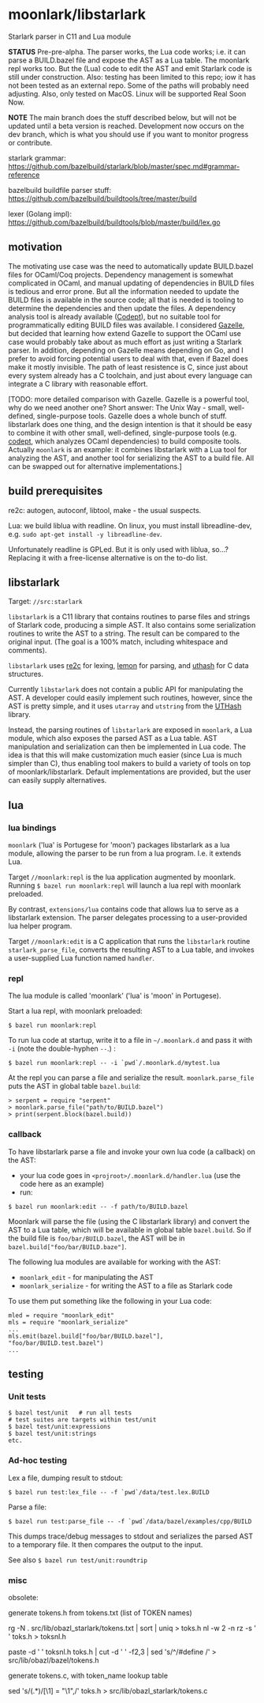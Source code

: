 # moonlark/libstarlark
Starlark parser in C11 and Lua module

**STATUS** Pre-pre-alpha. The parser works, the Lua code works; i.e. it can parse a BUILD.bazel file and expose the AST as a Lua table.  The moonlark repl works too. But the (Lua) code to edit the AST and emit Starlark code is still under construction.  Also: testing has been limited to this repo; iow it has not been tested as an external repo. Some of the paths will probably need adjusting. Also, only tested on MacOS. Linux will be supported Real Soon Now.

**NOTE** The main branch does the stuff described below, but will not be updated until a beta version is reached. Development now occurs on the dev branch, which is what you should use if you want to monitor progress or contribute.

starlark grammar: https://github.com/bazelbuild/starlark/blob/master/spec.md#grammar-reference

bazelbuild buildfile parser stuff:  https://github.com/bazelbuild/buildtools/tree/master/build

lexer (Golang impl):  https://github.com/bazelbuild/buildtools/blob/master/build/lex.go

## motivation

The motivating use case was the need to automatically update
BUILD.bazel files for OCaml/Coq projects. Dependency management is
somewhat complicated in OCaml, and manual updating of dependencies in
BUILD files is tedious and error prone. But all the information needed
to update the BUILD files is available in the source code; all that is
needed is tooling to determine the dependencies and then update the
files. A dependency analysis tool is already available
([Codept](https://github.com/Octachron/codept)), but no suitable tool
for programmatically editing BUILD files was available. I considered
[Gazelle](https://github.com/bazelbuild/bazel-gazelle), but decided
that learning how extend Gazelle to support the OCaml use case would
probably take about as much effort as just writing a Starlark parser.
In addition, depending on Gazelle means depending on Go, and I prefer
to avoid forcing potential users to deal with that, even if Bazel does
make it mostly invisible. The path of least resistence is C, since
just about every system already has a C toolchain, and just about
every language can integrate a C library with reasonable effort.

[TODO: more detailed comparison with Gazelle. Gazelle is a powerful
tool, why do we need another one? Short answer: The Unix Way - small,
well-defined, single-purpose tools. Gazelle does a whole bunch of
stuff. libstarlark does one thing, and the design intention is that it
should be easy to combine it with other small, well-defined,
single-purpose tools (e.g.
[codept](https://github.com/Octachron/codept), which analyzes OCaml
dependencies) to build composite tools. Actually `moonlark` is an
example: it combines libstarlark with a Lua tool for analyzing the
AST, and another tool for serializing the AST to a build file. All can
be swapped out for alternative implementations.]

## build prerequisites

re2c: autogen, autoconf, libtool, make - the usual suspects.

Lua: we build liblua with readline. On linux, you must install
libreadline-dev, e.g. `sudo apt-get install -y libreadline-dev`.

Unfortunately readline is GPLed. But it is only used with liblua,
so...? Replacing it with a free-license alternative is on the to-do
list.

## libstarlark

Target: `//src:starlark`

`libstarlark` is a C11 library that contains routines to parse files
and strings of Starlark code, producing a simple AST. It also contains
some serialization routines to write the AST to a string. The result
can be compared to the original input. (The goal is a 100% match,
including whitespace and comments).

`libstarlark` uses [re2c](https://re2c.org/) for lexing,
[lemon](https://www.sqlite.org/cgi/src/doc/trunk/doc/lemon.html) for
parsing, and [uthash](https://troydhanson.github.io/uthash/) for C
data structures.

Currently `libstarlark` does not contain a public API for manipulating
the AST. A developer could easily implement such routines, however,
since the AST is pretty simple, and it uses `utarray` and `utstring`
from the [UTHash](https://troydhanson.github.io/uthash/) library.

Instead, the parsing routines of `libstarlark` are exposed in
`moonlark`, a Lua module, which also exposes the parsed AST as a Lua
table. AST manipulation and serialization can then be implemented in
Lua code. The idea is that this will make customization much easier
(since Lua is much simpler than C), thus enabling tool makers to build
a variety of tools on top of moonlark/libstarlark. Default
implementations are provided, but the user can easily supply
alternatives.

## lua

### lua bindings

`moonlark` ('lua' is Portugese for 'moon') packages libstarlark as a
lua module, allowing the parser to be run from a lua program. I.e.
it extends Lua.

Target `//moonlark:repl` is the lua application augmented by moonlark.
Running `$ bazel run moonlark:repl` will launch a lua repl with
moonlark preloaded.

By contrast, `extensions/lua` contains code that allows lua to serve
as a libstarlark extension. The parser delegates processing to a
user-provided lua helper program.

Target `//moonlark:edit` is a C application that runs the `libstarlark`
routine `starlark_parse_file`, converts the resulting AST to a Lua
table, and invokes a user-supplied Lua function named `handler`.

### repl

The lua module is called 'moonlark' ('lua' is 'moon' in Portugese).

Start a lua repl, with moonlark preloaded:

```
$ bazel run moonlark:repl
```

To run lua code at startup, write it to a file in `~/.moonlark.d` and
pass it with `-i` (note the double-hyphen `--`.) :

```
$ bazel run moonlark:repl -- -i `pwd`/.moonlark.d/mytest.lua
```

At the repl you can parse a file and serialize the result.
`moonlark.parse_file` puts the AST in global table `bazel.build`:

```
> serpent = require "serpent"
> moonlark.parse_file("path/to/BUILD.bazel")
> print(serpent.block(bazel.build))
```

### callback

To have libstarlark parse a file and invoke your own lua code (a callback)
on the AST:

* your lua code goes in `<projroot>/.moonlark.d/handler.lua` (use the code here as an example)
* run:

```
$ bazel run moonlark:edit -- -f path/to/BUILD.bazel
```

Moonlark will parse the file (using the C libstarlark library) and
convert the AST to a Lua table, which will be available in global
table `bazel.build`. So if the build file is `foo/bar/BUILD.bazel`,
the AST will be in `bazel.build["foo/bar/BUILD.baze"]`.

The following lua modules are available for working with the AST:

* `moonlark_edit` - for manipulating the AST
* `moonlark_serialize` - for writing the AST to a file as Starlark code

To use them put something like the following in your Lua code:

```
mled = require "moonlark_edit"
mls = require "moonlark_serialize"
...
mls.emit(bazel.build["foo/bar/BUILD.bazel"], "foo/bar/BUILD.test.bazel")
...
```

## testing

### Unit tests

```
$ bazel test/unit   # run all tests
# test suites are targets within test/unit
$ bazel test/unit:expressions
$ bazel test/unit:strings
etc.
```

### Ad-hoc testing

Lex a file, dumping result to stdout:

```
$ bazel run test:lex_file -- -f `pwd`/data/test.lex.BUILD
```


Parse a file:

```
$ bazel run test:parse_file -- -f `pwd`/data/bazel/examples/cpp/BUILD
```

This dumps trace/debug messages to stdout and serializes the parsed
AST to a temporary file. It then compares the output to the input.

See also `$ bazel run test/unit:roundtrip`

### misc

obsolete:

generate tokens.h from tokens.txt (list of TOKEN names)

rg -N . src/lib/obazl_starlark/tokens.txt | sort | uniq > toks.h
nl -w 2 -n rz -s ' ' toks.h > toksnl.h

paste -d ' ' toksnl.h toks.h | cut -d ' ' -f2,3 | sed 's/^/#define /' > src/lib/obazl/bazel/tokens.h

generate tokens.c, with token_name lookup table

sed 's/\(.*\)/[\1] = "\1",/' toks.h > src/lib/obazl_starlark/tokens.c



